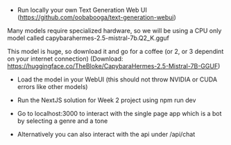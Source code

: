 - Run locally your own Text Generation Web UI (https://github.com/oobabooga/text-generation-webui)

Many models require specialized hardware, so we will be using a CPU only model called capybarahermes-2.5-mistral-7b.Q2_K.gguf

This model is huge, so download it and go for a coffee (or 2, or 3 dependint on your  internet connection) (Download: https://huggingface.co/TheBloke/CapybaraHermes-2.5-Mistral-7B-GGUF)

- Load the model in your WebUI (this should not throw NVIDIA or CUDA errors like other models)

- Run the NextJS solution for Week 2 project using npm run dev

- Go to localhost:3000 to interact with the single page app which is a bot by selecting a genre and a tone

- Alternatively you can also interact with the api under /api/chat
